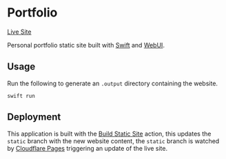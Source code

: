 # Portfolio

[Live Site](https://maclong.uk)

Personal portfolio static site built with [Swift](https://swift.org) and [WebUI](https://github.com/maclong9/web-ui).

## Usage

Run the following to generate an `.output` directory containing the website.

```
swift run
```

## Deployment

This application is built with the [Build Static Site](https://github.com/maclong9/portfolio/blob/main/.github/workflows/build.yml) action,
this updates the `static` branch with the new website content, the `static` branch is watched by [Cloudflare Pages](https://pages.cloudflare.com)
triggering an update of the live site.
